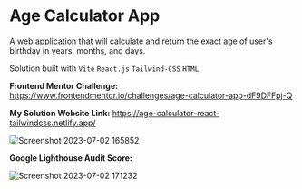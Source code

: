 # Age Calculator App
A web application that will calculate and return the exact age of user's birthday in years, months, and days. 

Solution built with `Vite` `React.js` `Tailwind-CSS` `HTML`

**Frontend Mentor Challenge:** https://www.frontendmentor.io/challenges/age-calculator-app-dF9DFFpj-Q

**My Solution Website Link:** https://age-calculator-react-tailwindcss.netlify.app/

![Screenshot 2023-07-02 165852](https://github.com/hodinsay/age-calculator-app/assets/100463706/65106ed8-8c7f-49a1-a0b7-8fde6d1c4446)

**Google Lighthouse Audit Score:**

![Screenshot 2023-07-02 171232](https://github.com/hodinsay/age-calculator-app/assets/100463706/4114b9c7-f33d-476f-99ae-97c2f1bbb20d)

